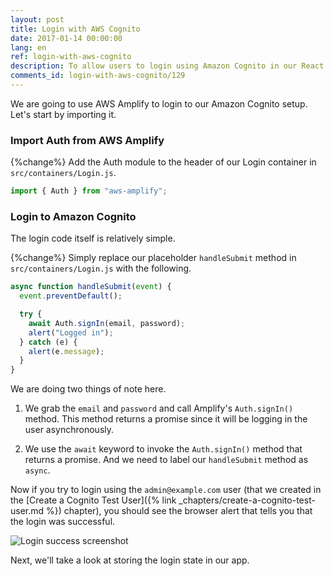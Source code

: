 ```yaml
---
layout: post
title: Login with AWS Cognito
date: 2017-01-14 00:00:00
lang: en
ref: login-with-aws-cognito
description: To allow users to login using Amazon Cognito in our React.js app, we are going to use AWS Amplify. We need the Cognito User Pool Id and our App Client Id. We login the user by calling the Auth.signIn() method from AWS Amplify.
comments_id: login-with-aws-cognito/129
---
```


We are going to use AWS Amplify to login to our Amazon Cognito setup. Let's start by importing it. 

### Import Auth from AWS Amplify

{%change%} Add the Auth module to the header of our Login container in `src/containers/Login.js`.

``` jsx
import { Auth } from "aws-amplify";
```

### Login to Amazon Cognito

The login code itself is relatively simple.

{%change%} Simply replace our placeholder `handleSubmit` method in `src/containers/Login.js` with the following.

``` javascript
async function handleSubmit(event) {
  event.preventDefault();

  try {
    await Auth.signIn(email, password);
    alert("Logged in");
  } catch (e) {
    alert(e.message);
  }
}
```

We are doing two things of note here.

1. We grab the `email` and `password` and call Amplify's `Auth.signIn()` method. This method returns a promise since it will be logging in the user asynchronously.

2. We use the `await` keyword to invoke the `Auth.signIn()` method that returns a promise. And we need to label our `handleSubmit` method as `async`.

Now if you try to login using the `admin@example.com` user (that we created in the [Create a Cognito Test User]({% link _chapters/create-a-cognito-test-user.md %}) chapter), you should see the browser alert that tells you that the login was successful.

![Login success screenshot](/assets/login-success.png)

Next, we'll take a look at storing the login state in our app.
